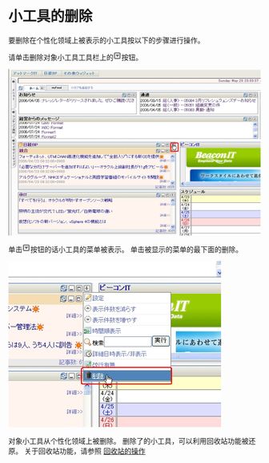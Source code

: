 # 小工具的删除

要删除在个性化领域上被表示的小工具按以下的步骤进行操作。

请单击删除对象小工具工具栏上的![Gadget Menu icon]按钮。

![View gadget menu]

单击![Gadget Menu icon]按钮的话小工具的菜单被表示。
单击被显示的菜单的最下面的删除。

![Delete icon]

对象小工具从个性化领域上被删除。
删除了的小工具，可以利用回收站功能被还原。
关于回收站功能，请参照 [回收站的操作][Trash Bin Operations]


[Trash Bin Operations]: trash-bin-operations.md "回收站的操作"
[Gadget Menu icon]: ../../images/show_hidden_icons.gif
[View gadget menu]: images/user-panel/deleting-a-gadget-from-the-personalized-area-1.png
[Delete icon]: images/user-panel/deleting-a-gadget-from-the-personalized-area-2.png
